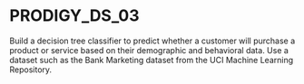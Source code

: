 # PRODIGY_DS_03

Build a decision tree classifier to predict whether a customer will purchase a product or service based on their demographic and behavioral data. 
Use a dataset such as the Bank Marketing dataset from the UCI Machine Learning Repository.
